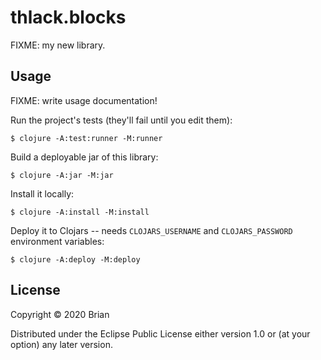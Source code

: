# thlack.blocks

FIXME: my new library.

## Usage

FIXME: write usage documentation!

Run the project's tests (they'll fail until you edit them):

    $ clojure -A:test:runner -M:runner

Build a deployable jar of this library:

    $ clojure -A:jar -M:jar

Install it locally:

    $ clojure -A:install -M:install

Deploy it to Clojars -- needs `CLOJARS_USERNAME` and `CLOJARS_PASSWORD` environment variables:

    $ clojure -A:deploy -M:deploy

## License

Copyright © 2020 Brian

Distributed under the Eclipse Public License either version 1.0 or (at
your option) any later version.
